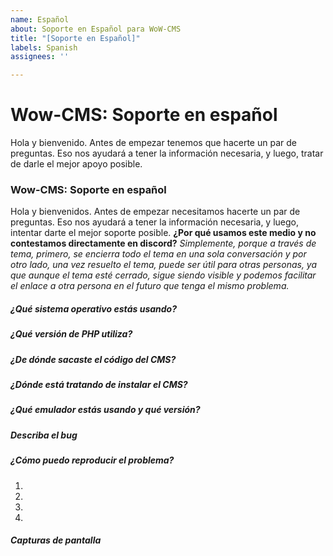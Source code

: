 ```yaml
---
name: Español
about: Soporte en Español para WoW-CMS
title: "[Soporte en Español]"
labels: Spanish
assignees: ''

---
```


# Wow-CMS: Soporte en español

Hola y bienvenido. Antes de empezar tenemos que hacerte un par de preguntas. Eso nos ayudará a tener la información necesaria, y luego, tratar de darle el mejor apoyo posible.

### Wow-CMS: Soporte en español

Hola y bienvenidos. Antes de empezar necesitamos hacerte un par de preguntas. Eso nos ayudará a tener la información necesaria, y luego, intentar darte el mejor soporte posible. **¿Por qué usamos este medio y no contestamos directamente en discord?** *Simplemente, porque a través de tema, primero, se encierra todo el tema en una sola conversación y por otro lado, una vez resuelto el tema, puede ser útil para otras personas, ya que aunque el tema esté cerrado, sigue siendo visible y podemos facilitar el enlace a otra persona en el futuro que tenga el mismo problema.*

##### ¿Qué sistema operativo estás usando?


##### ¿Qué versión de PHP utiliza?


##### ¿De dónde sacaste el código del CMS?


##### ¿Dónde está tratando de instalar el CMS?


##### ¿Qué emulador estás usando y qué versión?


##### Describa el bug


##### ¿Cómo puedo reproducir el problema?

1.
2.
3.
4.

##### Capturas de pantalla

